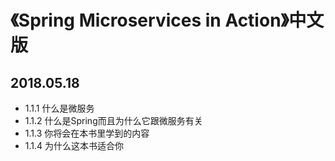# 《Spring Microservices in Action》中文版

## 2018.05.18

* 1.1.1 什么是微服务
* 1.1.2 什么是Spring而且为什么它跟微服务有关
* 1.1.3 你将会在本书里学到的内容
* 1.1.4 为什么这本书适合你




